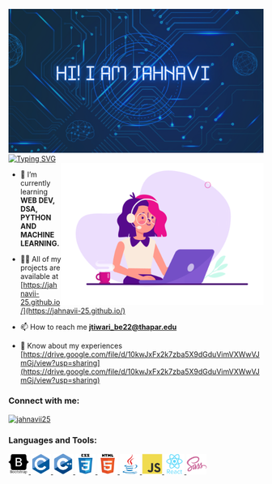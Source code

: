 ![logo](https://github.com/jahnavii-25/jahnavii-25/blob/main/Blue%20%26%20White%20Futuristic%20Technology%20Facebook%20Cover.png)
<br>
<a href="https://git.io/typing-svg"><img src="https://readme-typing-svg.demolab.com?font=Fira+Code&pause=1000&center=true&vCenter=true&width=435&lines=A+passionate+developer.;A+student+at+TIET%2C+Patiala;Mentor+at+IETE" alt="Typing SVG" /></a>
<br>
<img align="right" alt="coding" width="400" src="https://github.com/jahnavii-25/jahnavii-25/blob/main/profile%20gif.gif">

- 🌱 I’m currently learning **WEB DEV, DSA, PYTHON AND MACHINE LEARNING.**

- 👨‍💻 All of my projects are available at [https://jahnavii-25.github.io/](https://jahnavii-25.github.io/)

- 📫 How to reach me **jtiwari_be22@thapar.edu**

- 📄 Know about my experiences [https://drive.google.com/file/d/10kwJxFx2k7zba5X9dGduVimVXWwVJmGj/view?usp=sharing](https://drive.google.com/file/d/10kwJxFx2k7zba5X9dGduVimVXWwVJmGj/view?usp=sharing)

<h3 align="left">Connect with me:</h3>
<p align="left">
<a href="https://linkedin.com/in/jahnavii25" target="blank"><img align="center" src="https://raw.githubusercontent.com/rahuldkjain/github-profile-readme-generator/master/src/images/icons/Social/linked-in-alt.svg" alt="jahnavii25" height="30" width="40" /></a>
</p>

<h3 align="left">Languages and Tools:</h3>
<p align="left"> <a href="https://getbootstrap.com" target="_blank" rel="noreferrer"> <img src="https://raw.githubusercontent.com/devicons/devicon/master/icons/bootstrap/bootstrap-plain-wordmark.svg" alt="bootstrap" width="40" height="40"/> </a> <a href="https://www.cprogramming.com/" target="_blank" rel="noreferrer"> <img src="https://raw.githubusercontent.com/devicons/devicon/master/icons/c/c-original.svg" alt="c" width="40" height="40"/> </a> <a href="https://www.w3schools.com/cpp/" target="_blank" rel="noreferrer"> <img src="https://raw.githubusercontent.com/devicons/devicon/master/icons/cplusplus/cplusplus-original.svg" alt="cplusplus" width="40" height="40"/> </a> <a href="https://www.w3schools.com/css/" target="_blank" rel="noreferrer"> <img src="https://raw.githubusercontent.com/devicons/devicon/master/icons/css3/css3-original-wordmark.svg" alt="css3" width="40" height="40"/> </a> <a href="https://www.w3.org/html/" target="_blank" rel="noreferrer"> <img src="https://raw.githubusercontent.com/devicons/devicon/master/icons/html5/html5-original-wordmark.svg" alt="html5" width="40" height="40"/> </a> <a href="https://www.java.com" target="_blank" rel="noreferrer"> <img src="https://raw.githubusercontent.com/devicons/devicon/master/icons/java/java-original.svg" alt="java" width="40" height="40"/> </a> <a href="https://developer.mozilla.org/en-US/docs/Web/JavaScript" target="_blank" rel="noreferrer"> <img src="https://raw.githubusercontent.com/devicons/devicon/master/icons/javascript/javascript-original.svg" alt="javascript" width="40" height="40"/> </a> <a href="https://reactjs.org/" target="_blank" rel="noreferrer"> <img src="https://raw.githubusercontent.com/devicons/devicon/master/icons/react/react-original-wordmark.svg" alt="react" width="40" height="40"/> </a> <a href="https://sass-lang.com" target="_blank" rel="noreferrer"> <img src="https://raw.githubusercontent.com/devicons/devicon/master/icons/sass/sass-original.svg" alt="sass" width="40" height="40"/> </a> </p>
